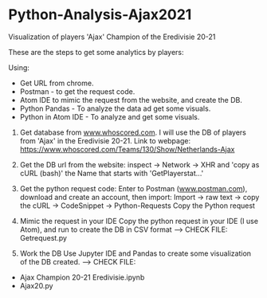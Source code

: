 # Python-Analysis-Ajax2021

Visualization of players 'Ajax' Champion of the Eredivisie 20-21

These are the steps to get some analytics by players:

Using: 

- Get URL from chrome.
- Postman - to get the request code.
- Atom IDE to mimic the request from the website, and create the DB.
- Python Pandas - To analyze the data ad get some visuals.
- Python in Atom IDE - To analyze and get some visuals.

1. Get database from www.whoscored.com.
I will use the DB of players from 'Ajax' in the Eredivisie 20-21.
Link to webpage:
https://www.whoscored.com/Teams/130/Show/Netherlands-Ajax

2. Get the DB url from the website:
inspect -> Network -> XHR and 'copy as cURL (bash)' the Name that starts with 'GetPlayerstat...'

3. Get the python request code:
Enter to Postman (www.postman.com), download and create an account, then import:
Import -> raw text -> copy the cURL -> CodeSnippet -> Python-Requests
Copy the Python request

4.  Mimic the request in your IDE
Copy the python request in your IDE (I use Atom), and run to create the DB in CSV format
--> CHECK FILE: Getrequest.py

5. Work the DB
Use Jupyter IDE and Pandas to create some visualization of the DB created.
--> CHECK FILE: 
- Ajax Champion 20-21 Eredivisie.ipynb
- Ajax20.py
